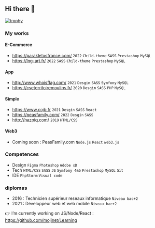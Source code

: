 ## Hi there 👋
[![trophy](https://github-profile-trophy.vercel.app/?username=ryo-ma&theme=onedark)](https://github.com/ryo-ma/github-profile-trophy)
### My works
#### E-Commerce
* https://parakletosfrance.com/ ```2022```  ```Child-theme``` ```SASS``` ```Prestashop``` ```MySQL```
* https://lng-art.fr/ ```2022``` ```SASS``` ```Child-theme``` ```Prestashop``` ```MySQL```

#### App
* http://www.whoisflag.com/ ```2021``` ```Desgin``` ```SASS``` ```Symfony``` ```MySQL```
* https://cseterritoiremoulins.fr/ ```2020``` ```Desgin``` ```SASS``` ```PHP``` ```MySQL```

#### Simple
* https://www.cojb.fr ```2021``` ```Desgin``` ```SASS``` ```React```
* https://peasfamily.com/  ```2022``` ```Desgin``` ```SASS```
* http://hazpiq.com/  ```2019``` ```HTML/CSS```

#### Web3
* Coming soon : PeasFamily.com ```Node.js``` ```React``` ```web3.js```

### Competences
* Design ```Figma``` ```Photoshop``` ```Adobe xD```
* Tech ```HTML/CSS``` ```SASS``` ```JS``` ```Symfony 4&5``` ```Prestashop```  ```MySQL``` ```Git```
* IDE ```PhpStorm``` ```Visual code``` 

### diplomas
* 2016 : Technicien supérieur reseaux informatique ```Niveau bac+2```
* 2021 : Développeur web et web mobile ```Niveau bac+2```

👉 I’m currently working on JS/Node/React : https://github.com/mojinet/Learning
<!--
**mojinet/mojinet** is a ✨ _special_ ✨ repository because its `README.md` (this file) appears on your GitHub profile.
Here are some ideas to get you started:
- 🔭 I’m currently working on ...
- 🌱 I’m currently learning ...
- 👯 I’m looking to collaborate on ...
- 🤔 I’m looking for help with ...
- 💬 Ask me about ...
- 📫 How to reach me: ...
- 😄 Pronouns: ...
- ⚡ Fun fact: ...
-->
